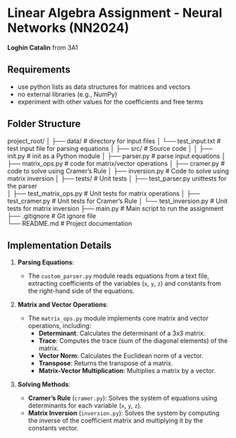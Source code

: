 # Linear Algebra Assignment - Neural Networks (NN2024)
 **Loghin Catalin** from 3A1

## Requirements
- use python lists as data structures for matrices and vectors
- no external libraries (e.g., NumPy)
- experiment with other values for the coefficients and free terms

## Folder Structure
project_root/ 
│ ├── data/ # directory for input files 
│     └── test_input.txt # test input file for parsing equations 
│ ├── src/ # Source code │ 
│   ├── init.py # init as a Python module 
│   ├── parser.py # parse input equations 
│   ├── matrix_ops.py # code for matrix/vector operations 
│   ├── cramer.py # code to solve using Cramer’s Rule 
│   ├── inversion.py # Code to solve using matrix inversion 
│ ├── tests/ # Unit tests 
│   ├── test_parser.py unittests for the parser  
│   ├── test_matrix_ops.py # Unit tests for matrix operations 
│   ├── test_cramer.py # Unit tests for Cramer’s Rule 
│   └── test_inversion.py # Unit tests for matrix inversion 
├── main.py # Main script to run the assignment  
├── .gitignore # Git ignore file  
└── README.md # Project documentation


## Implementation Details
1. **Parsing Equations**:
   - The `custom_parser.py` module reads equations from a text file, extracting coefficients of the variables (`x`, `y`, `z`) and constants from the right-hand side of the equations.
   
2. **Matrix and Vector Operations**:
   - The `matrix_ops.py` module implements core matrix and vector operations, including:
     - **Determinant**: Calculates the determinant of a 3x3 matrix.
     - **Trace**: Computes the trace (sum of the diagonal elements) of the matrix.
     - **Vector Norm**: Calculates the Euclidean norm of a vector.
     - **Transpose**: Returns the transpose of a matrix.
     - **Matrix-Vector Multiplication**: Multiplies a matrix by a vector.

3. **Solving Methods**:
   - **Cramer’s Rule** (`cramer.py`): Solves the system of equations using determinants for each variable (`x`, `y`, `z`).
   - **Matrix Inversion** (`inversion.py`): Solves the system by computing the inverse of the coefficient matrix and multiplying it by the constants vector.
